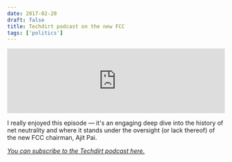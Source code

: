```yaml
---
date: 2017-02-20
draft: false
title: Techdirt podcast on the new FCC
tags: ['politics']
---
```


<iframe class="aspect-auto w-full" width="100%" scrolling="no" frameborder="no" src="https://w.soundcloud.com/player/?url=https%3A//api.soundcloud.com/tracks/307751107&auto_play=false&hide_related=false&show_comments=true&show_user=true&show_reposts=false&visual=true"></iframe>

I really enjoyed this episode — it's an engaging deep dive into the history of net neutrality and where it stands under the oversight (or lack thereof) of the new FCC chairman, Ajit Pai.

_[You can subscribe to the Techdirt podcast here.](https://www.techdirt.com/blog/podcast/)_<!-- excerpt -->
